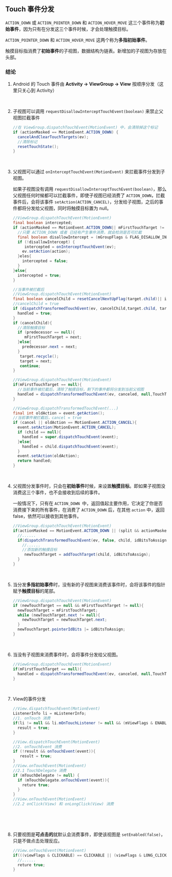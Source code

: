 ## Touch 事件分发

`ACTION_DOWN` 或 `ACTION_POINTER_DOWN` 和 `ACTION_HOVER_MOVE` 这三个事件称为**初始事件**，因为只有在分发这三个事件时候，才会处理触摸目标。

`ACTION_POINTER_DOWN` 和 `ACTION_HOVER_MOVE` 这两个称为**多指初始事件**。

触摸目标指消费了**初始事件**的子视图，数据结构为链表。新增加的子视图为存放在头部。



### 结论

1. Android 的 Touch 事件由 **Activity -> ViewGroup -> View** 按顺序分发（这里只关心到 Activity）

   ​

2. 子视图可以调用 `requestDisallowInterceptTouchEvent(boolean)`  来禁止父视图拦截事件

   ``` java
   //在 ViewGroup.dispatchTouchEvent(MotionEvent) 中，会清除掉这个标记
   if (actionMasked == MotionEvent.ACTION_DOWN) {
     cancelAndClearTouchTargets(ev);
     //清除标记
     resetTouchState();
   }
   ```

   ​

3. 父视图可以通过 `onInterceptTouchEvent(MotionEvent)` 来拦截事件分发到子视图。

   如果子视图没有调用 `requestDisallowInterceptTouchEvent(boolean)`，那么父视图任何时候都可以拦截事件，即使子视图已经消费了 `ACTION_DOWN`，拦截事件后，会将该事件 `setAction(ACTION_CANCEL)`，分发给子视图，之后的事件都将分发给父视图，同时将触摸目标置为 null。

   ``` java
   //ViewGroup.dispatchTouchEvent(MotionEvent)
   final boolean intercepted;
   if (actionMasked == MotionEvent.ACTION_DOWN|| mFirstTouchTarget != null){
     //只要 ACTION_DOWN 或者 已经有产生事件消费，就会检测是否可拦截
     final boolean disallowIntercept = (mGroupFlags & FLAG_DISALLOW_INTERCEPT) != 0;
     if (!disallowIntercept) {
     	intercepted = onInterceptTouchEvent(ev);
       ev.setAction(action);
     }eles{
       intercepted = false;
     }
   }else{
     intercepted = true;
   }

   //当事件被拦截后
   //ViewGroup.dispatchTouchEvent(MotionEvent)
   final boolean cancelChild = resetCancelNextUpFlag(target.child)|| intercepted;
   //cancelChild = true
   if (dispatchTransformedTouchEvent(ev, cancelChild,target.child, target.pointerIdBits)){
     handled = true;
   }
   if (cancelChild){
     //清除触摸目标
     if (predecessor == null){
        mFirstTouchTarget = next;
     }else{
       predecessor.next = next;
     }
      target.recycle();
      target = next;
      continue;
   }

   //ViewGroup.dispatchTouchEvent(MotionEvent)
   if(mFirstTouchTarget == null){
     //当前事件被拦截后，清除了触摸目标，剩下的事件都将分发到当前父视图
     handled = dispatchTransformedTouchEvent(ev, canceled, null,TouchTarget.ALL_POINTER_IDS);
   }

   //ViewGroup.dispatchTransformedTouchEvent(...)
   final int oldAction = event.getAction();
   //当前事件被拦截后，cancel = true
   if (cancel || oldAction == MotionEvent.ACTION_CANCEL){
     event.setAction(MotionEvent.ACTION_CANCEL);
     if (child == null){
       handled = super.dispatchTouchEvent(event);
     }else{
       handled = child.dispatchTouchEvent(event);
     }
     event.setAction(oldAction);
     return handled;
   }
   ```

   ​

4. 父视图分发事件时，只会在**初始事件**时候，来设置**触摸目标**。即如果子视图没消费这三个事件，也不会接收到后续的事件。

   一般情况下，只有在 `ACTION_DOWN `中，返回值起主要作用，它决定了你是否消费接下来的所有事件，在消费了 `ACTION_DOWN` 后，在其他 `action` 中，返回 false，依然可以接收到其他事件。

   ``` java
   //ViewGroup.dispatchTouchEvent(MotionEvent)
   if(actionMasked == MotionEvent.ACTION_DOWN || (split && actionMasked == MotionEvent.ACTION_POINTER_DOWN) || actionMasked == MotionEvent.ACTION_HOVER_MOVE){
     //......
     if(dispatchTransformedTouchEvent(ev, false, child, idBitsToAssign)){
       //......
       //添加新的触摸目标
        newTouchTarget = addTouchTarget(child, idBitsToAssign);
     }
   }
   ```

   ​

5. 当分发**多指初始事件**时，没有新的子视图来消费该事件时，会将该事件的指针赋予**触摸目标**的尾部。

   ``` java
   //ViewGroup.dispatchTouchEvent(MotionEvent)
   if (newTouchTarget == null && mFirstTouchTarget != null){
     newTouchTarget = mFirstTouchTarget;
     while (newTouchTarget.next != null){
       newTouchTarget = newTouchTarget.next;
     }
     newTouchTarget.pointerIdBits |= idBitsToAssign;
   }
   ```

   ​

6. 当没有子视图来消费事件时，会将事件分发给父视图。

   ``` java
   //ViewGroup.dispatchTouchEvent(MotionEvent)
   if(mFirstTouchTarget == null){
     handled = dispatchTransformedTouchEvent(ev, canceled, null,TouchTarget.ALL_POINTER_IDS);
   }
   ```

   ​

7. View的事件分发

   ``` java
   //View.dispatchTouchEvent(MotionEvent)
   ListenerInfo li = mListenerInfo;
   //1. onTouch 消费
   if(li != null && li.mOnTouchListener != null && (mViewFlags & ENABLED_MASK) == ENABLED && li.mOnTouchListener.onTouch(this, event)){
     result = true;
   }

   //View.dispatchTouchEvent(MotionEvent)
   //2. onTouchEvent 消费
   if (!result && onTouchEvent(event)){
      result = true;
   }
   //View.onTouchEvent(MotionEvent)
   //2.1 TouchDelegate 消费
   if (mTouchDelegate != null) {
     if (mTouchDelegate.onTouchEvent(event)){
       reture true;
     }
   }
   //View.onTouchEvent(MotionEvent)
   //2.2 onClick(View) 和 onLongClick(View) 消费

   ```

   ​

   ​

8. 只要视图是**可点击的**就默认会消费事件，即使该视图是 `setEnabled(false)`，只是不做点击处理反应。

   ``` java
   //View.onTouchEvent(MotionEvent)
   if(((viewFlags & CLICKABLE) == CLICKABLE || (viewFlags & LONG_CLICKABLE) == LONG_CLICKABLE) || (viewFlags & CONTEXT_CLICKABLE) == CONTEXT_CLICKABLE){
     //......
     reture true;
   }
   ```

   ​

   ​

